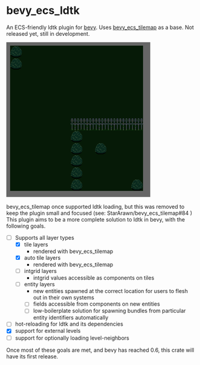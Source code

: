 # bevy_ecs_ldtk
An ECS-friendly ldtk plugin for [bevy](https://github.com/bevyengine/bevy).
Uses [bevy_ecs_tilemap](https://github.com/StarArawn/bevy_ecs_tilemap) as a base.
Not released yet, still in development.

![screenshot](repo/screenshot.png)

bevy_ecs_tilemap once supported ldtk loading, but this was removed to keep the plugin small and focused (see: StarArawn/bevy_ecs_tilemap#84 ) 
This plugin aims to be a more complete solution to ldtk in bevy, with the following goals.
- [ ] Supports all layer types
  - [x] tile layers
    - rendered with bevy_ecs_tilemap
  - [x] auto tile layers
    - rendered with bevy_ecs_tilemap
  - [ ] intgrid layers
    - intgrid values accessible as components on tiles
  - [ ] entity layers
    - new entities spawned at the correct location for users to flesh out in their own systems
    - [ ] fields accessible from components on new entities
    - [ ] low-boilerplate solution for spawning bundles from particular entity identifiers automatically
- [ ] hot-reloading for ldtk and its dependencies
- [x] support for external levels
- [ ] support for optionally loading level-neighbors

Once most of these goals are met, and bevy has reached 0.6, this crate will have its first release.
